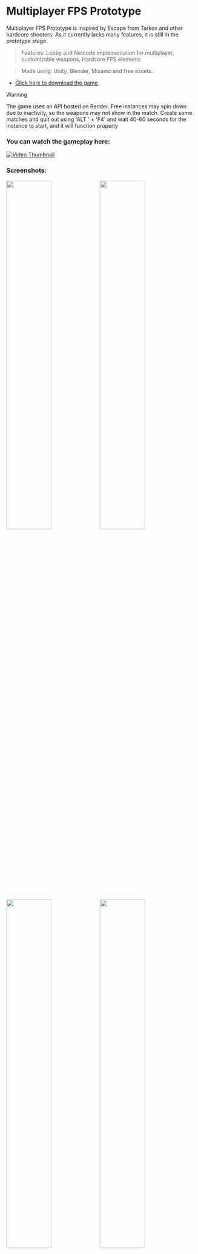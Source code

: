 # Multiplayer FPS Prototype

Multiplayer FPS Prototype is inspired by Escape from Tarkov and other hardcore shooters. As it currently lacks many features, it is still in the prototype stage.
> Features: Lobby and Netcode implementation for multiplayer, customizable weapons, Hardcore FPS elements

> Made using: Unity, Blender, Mixamo and free assets.

- <a href="https://drive.google.com/file/d/1TKG97AocYaLV81u6kvMp4nvyATpTm23m/view">Click here to download the game</a>

> [!WARNING]  
> The game uses an API hosted on Render. Free instances may spin down due to inactivity, so the weapons may not show in the match. Create some matches and quit out using 'ALT ' + 'F4' and wait 40-60 seconds for the instance to start, and it will function properly

### You can watch the gameplay here:

<a href="https://youtu.be/vR1EUbcwaUs" target="_blank">[![Video Thumbnail](https://img.youtube.com/vi/5uZ5UQ5rPuc/0.jpg)](https://youtu.be/5uZ5UQ5rPuc)</a>

### Screenshots:

<img src="https://www.mediafire.com/convkey/74ec/7yji47qzhz009rlzg.jpg" width="48.5%" align="left" />

<img src="https://www.mediafire.com/convkey/1d67/gmvvrxfkx7gwy7mzg.jpg" width="48.5%" />

<img src="https://www.mediafire.com/convkey/2e1c/x6ng843plq6dnmczg.jpg" width="48.5%" align="left" />

<img src="https://www.mediafire.com/convkey/678b/tnwpyvlgdz4zv91zg.jpg" width="48.5%" />

<img src="https://www.mediafire.com/convkey/3a75/vzma6rra4i3dzsczg.jpg" width="48.5%" align="left" />

<img src="https://www.mediafire.com/convkey/31f2/guamwfziobbiu8azg.jpg" width="48.5%" />

<img src="https://www.mediafire.com/convkey/baf2/tacsu8ky9z8ylumzg.jpg" width="48.5%" align="left" />

<img src="https://www.mediafire.com/convkey/b5a4/lmdgie1utzt4iaszg.jpg" width="48.5%" />

<img src="https://www.mediafire.com/convkey/fa8e/2fu03w8gftnjx8kzg.jpg" width="48.5%" align="left" />

<img src="https://www.mediafire.com/convkey/7712/pnmmom36xhvic6jzg.jpg" width="48.5%" />
